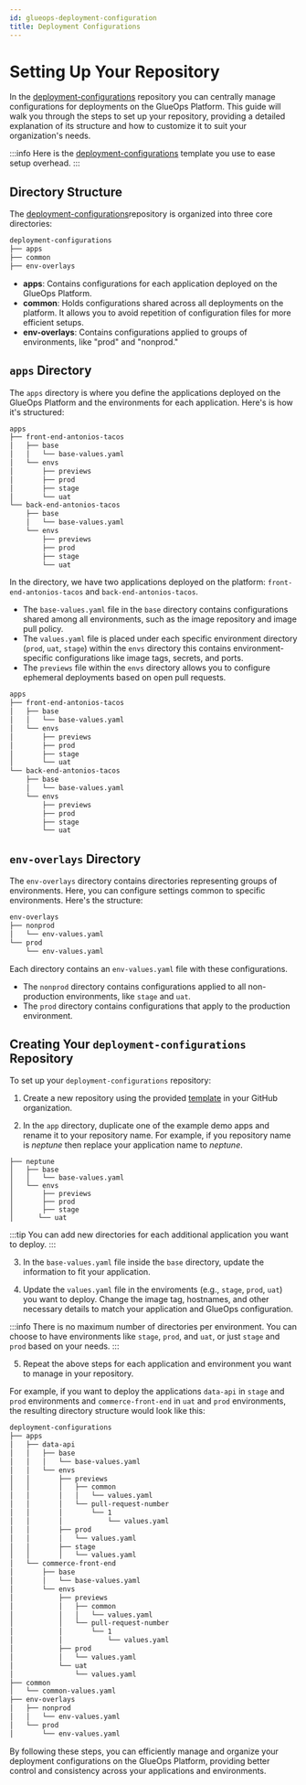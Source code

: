 ```yaml
---
id: glueops-deployment-configuration
title: Deployment Configurations
---
```


# Setting Up Your Repository

In the [deployment-configurations](https://github.com/GlueOps/deployment-configurations) repository you can centrally manage configurations for deployments on the GlueOps Platform. This guide will walk you through the steps to set up your repository, providing a detailed explanation of its structure and how to customize it to suit your organization's needs. 

:::info
 Here is the [deployment-configurations](https://github.com/new?template_name=deployment-configurations&template_owner=GlueOps) template you use to ease setup overhead.
:::

## Directory Structure

The [deployment-configurations](https://github.com/GlueOps/deployment-configurations)repository is organized into three core directories:

```sh
deployment-configurations
├── apps
├── common
├── env-overlays
```

- **apps**: Contains configurations for each application deployed on the GlueOps Platform.
- **common**: Holds configurations shared across all deployments on the platform. It allows you to avoid repetition of configuration files for more efficient setups.
- **env-overlays**: Contains configurations applied to groups of environments, like "prod" and "nonprod."


## `apps` Directory

The `apps` directory is where you define the applications deployed on the GlueOps Platform and the environments for each application.  Here's is how it's structured:

```sh
apps
├── front-end-antonios-tacos
│   ├── base
│   │   └── base-values.yaml
│   └── envs
│       ├── previews
│       ├── prod
│       ├── stage
│       └── uat
└── back-end-antonios-tacos
    ├── base
    │   └── base-values.yaml
    └── envs
        ├── previews
        ├── prod
        ├── stage
        └── uat
```


In the directory, we have two applications deployed on the platform: `front-end-antonios-tacos` and `back-end-antonios-tacos`.

- The `base-values.yaml` file in the `base` directory contains configurations shared among all environments, such as the image repository and image pull policy.
- The `values.yaml` file is placed under each specific environment directory (`prod`, `uat`, `stage`) within the `envs` directory this contains environment-specific configurations like image tags, secrets, and ports.
- The `previews` file within the `envs` directory allows you to configure ephemeral deployments based on open pull requests.

```sh
apps
├── front-end-antonios-tacos
│   ├── base
│   │   └── base-values.yaml
│   └── envs
│       ├── previews
│       ├── prod
│       ├── stage
│       └── uat
└── back-end-antonios-tacos
    ├── base
    │   └── base-values.yaml
    └── envs
        ├── previews
        ├── prod
        ├── stage
        └── uat
```

## `env-overlays` Directory

The `env-overlays` directory contains directories representing groups of environments. Here, you can configure settings common to specific environments. Here's the structure:

```sh
env-overlays
├── nonprod
│   └── env-values.yaml
└── prod
    └── env-values.yaml
```

Each directory contains an `env-values.yaml` file with these configurations.

- The `nonprod` directory contains configurations applied to all non-production environments, like `stage` and `uat`.
- The `prod` directory contains configurations that apply to the production environment.

## Creating Your `deployment-configurations` Repository

To set up your `deployment-configurations` repository:

1. Create a new repository using the provided [template](https://github.com/new?template_name=deployment-configurations&template_owner=GlueOps) in your GitHub organization.

2. In the `app` directory, duplicate one of the example demo apps and rename it to your repository name. For example, if you repository name is _neptune_ then replace your application name to _neptune_.

```
├── neptune
│   ├── base
│   │   └── base-values.yaml
│   └── envs
│       ├── previews
│       ├── prod
│       ├── stage
│      └── uat
```

:::tip
You can add new directories for each additional application you want to deploy.
:::

3. In the `base-values.yaml` file inside the `base` directory, update the information to fit your application. 

4. Update the `values.yaml` file in the enviroments (e.g., `stage`, `prod`, `uat`) you want to deploy. Change the image tag, hostnames, and other necessary details to match your application and GlueOps configuration.

:::info
There is no maximum number of directories per environment. You can choose to have environments like `stage`, `prod`, and `uat`, or just `stage` and `prod` based on your needs.
:::

5. Repeat the above steps for each application and environment you want to manage in your repository.

For example, if you want to deploy the applications `data-api` in `stage` and `prod` environments and `commerce-front-end` in `uat` and `prod` environments, the resulting directory structure would look like this:

```sh
deployment-configurations
├── apps
│   ├── data-api
│   │   ├── base
│   │   │   └── base-values.yaml
│   │   └── envs
│   │       ├── previews
│   │       │   ├── common
│   │       │   │   └── values.yaml
│   │       │   └── pull-request-number
│   │       │       └── 1
│   │       │           └── values.yaml
│   │       ├── prod
│   │       │   └── values.yaml
│   │       ├── stage
│   │       │   └── values.yaml
│   └── commerce-front-end
│       ├── base
│       │   └── base-values.yaml
│       └── envs
│           ├── previews
│           │   ├── common
│           │   │   └── values.yaml
│           │   └── pull-request-number
│           │       └── 1
│           │           └── values.yaml
│           ├── prod
│           │   └── values.yaml
│           └── uat
│               └── values.yaml
├── common
│   └── common-values.yaml
├── env-overlays
│   ├── nonprod
│   │   └── env-values.yaml
│   └── prod
│       └── env-values.yaml
```

By following these steps, you can efficiently manage and organize your deployment configurations on the GlueOps Platform, providing better control and consistency across your applications and environments.

